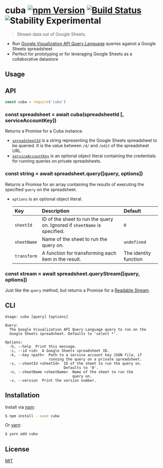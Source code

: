 # cuba [![npm Version](https://img.shields.io/npm/v/cuba.svg?style=flat)](https://www.npmjs.org/package/cuba) [![Build Status](https://img.shields.io/travis/yuanqing/cuba.svg?branch=master&style=flat)](https://travis-ci.org/yuanqing/cuba) ![Stability Experimental](http://img.shields.io/badge/stability-experimental-red.svg?style=flat)

> Stream data out of Google Sheets.

- Run [Google Visualization API Query Language](https://developers.google.com/chart/interactive/docs/querylanguage#overview) queries against a Google Sheets spreadsheet
- Perfect for prototyping or for leveraging Google Sheets as a collaborative datastore

## Usage

## API

```js
const cuba = require('cuba')
```

### const spreadsheet = await cuba(spreadsheetId [, serviceAccountKey])

Returns a Promise for a Cuba instance.

- [`spreadsheetId`](https://developers.google.com/sheets/api/guides/concepts#spreadsheet_id) is a string representing the Google Sheets spreadsheet to be queried. It is the value between `/d/` and `/edit` of the spreadsheet URL.
- [`serviceAccountKey`](https://developers.google.com/identity/protocols/OAuth2ServiceAccount#overview) is an optional object literal containing the credentials for running queries on private spreadsheets.

### const string = await spreadsheet.query([query, options])

Returns a Promise for an array containing the results of executing the specified `query` on the spreadsheet.

- `options` is an optional object literal.

    Key | Description | Default
    :-|:-|:-
    `sheetId` | ID of the sheet to run the query on. Ignored if `sheetName` is specified. | `0`
    `sheetName` | Name of the sheet to run the query on. | `undefined`
    `transform` | A function for transforming each item in the result. | The identity function

### const stream = await spreadsheet.queryStream([query, options])

Just like the `query` method, but returns a Promise for a [Readable Stream](https://nodejs.org/api/stream.html#stream_class_stream_readable).

## CLI

```
Usage: cuba [query] [options]

Query:
  The Google Visualization API Query Language query to run on the
  Google Sheets spreadsheet. Defaults to 'select *'.

Options:
  -h, --help  Print this message.
  -i, --id <id>  A Google Sheets spreadsheet ID.
  -k, --key <path>  Path to a service account key JSON file, if
                    running the query on a private spreadsheet.
  -s, --sheetId <sheetId>  ID of the sheet to run the query on.
                           Defaults to '0'.
  -n, --sheetName <sheetName>  Name of the sheet to run the
                               query on.
  -v, --version  Print the version number.
```

## Installation

Install via [npm](https://npmjs.com):

```sh
$ npm install --save cuba
```

Or [yarn](https://yarnpkg.com):

```sh
$ yarn add cuba
```

## License

[MIT](LICENSE.md)
